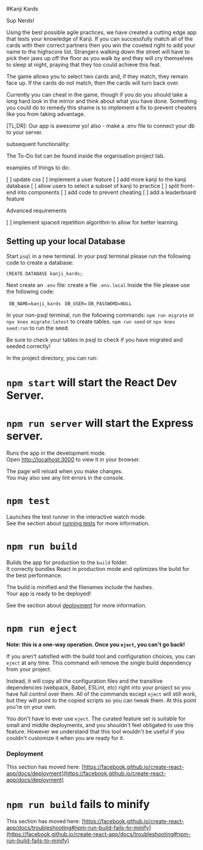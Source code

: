 #Kanji Kards

Sup Nerds!

Using the best possible agile practices, we have created a cutting edge app that tests your knowledge of Kanji. If you can successfully match all of the cards with their correct partners then you win the coveted right to add your name to the highscore list. Strangers walking down the street will have to pick their jaws up off the floor as you walk by and they will cry themselves to sleep at night, praying that they too could achieve this feat. 

The game allows you to select two cards and, if they match, they remain face up. If the cards do not match, then the cards will turn back over. 

Currently you can cheat in the game, though if you do you should take a long hard look in the mirror and think about what you have done. Something you could do to remedy this shame is to implement a fix to prevent cheaters like you from taking advantage.

[TL;DR]: Our app is awesome yo! also - make a .env file to connect your db to your server.

subsequent functionality:

The To-Do list can be found inside the organisation project tab.

examples of things to do:

[ ] update css
[ ] implement a user feature
[ ] add more kanji to the kanji database
[ ] allow users to select a subset of kanji to practice
[ ] split front-end into components
[ ] add code to prevent cheating
[ ] add a leaderboard feature


Advanced requirements

[ ] implement spaced repetition algorithm to allow for better learning.

## Setting up your local Database 

Start `psql` in a new terminal.
In your psql terminal please run the following code to create a database: 

`CREATE DATABASE kanji_kards;`

Next create an `.env` file: 
create a file `.env.local`
Inside the file please use the following code:

   
  ``` DB_NAME=kanji_kards```
  ``` DB_USER=```
   ```DB_PASSWORD=NULL```

In your non-psql terminal, run the following commands:
`npm run migrate` or `npx knex migrate:latest` to create tables.
`npm run seed` or `npx knex seed:run` to run the seed. 

Be sure to check your tables in psql to check if you have migrated and seeded correctly!


In the project directory, you can run:

# `npm start` will start the React Dev Server.

# `npm run server` will start the Express server.

Runs the app in the development mode.\
Open [http://localhost:3000](http://localhost:3000) to view it in your browser.

The page will reload when you make changes.\
You may also see any lint errors in the console.

# `npm test`

Launches the test runner in the interactive watch mode.\
See the section about [running tests](https://facebook.github.io/create-react-app/docs/running-tests) for more information.

# `npm run build`

Builds the app for production to the `build` folder.\
It correctly bundles React in production mode and optimizes the build for the best performance.

The build is minified and the filenames include the hashes.\
Your app is ready to be deployed!

See the section about [deployment](https://facebook.github.io/create-react-app/docs/deployment) for more information.

# `npm run eject`

**Note: this is a one-way operation. Once you `eject`, you can't go back!**

If you aren't satisfied with the build tool and configuration choices, you can `eject` at any time. This command will remove the single build dependency from your project.

Instead, it will copy all the configuration files and the transitive dependencies (webpack, Babel, ESLint, etc) right into your project so you have full control over them. All of the commands except `eject` will still work, but they will point to the copied scripts so you can tweak them. At this point you're on your own.

You don't have to ever use `eject`. The curated feature set is suitable for small and middle deployments, and you shouldn't feel obligated to use this feature. However we understand that this tool wouldn't be useful if you couldn't customize it when you are ready for it.

### Deployment

This section has moved here: [https://facebook.github.io/create-react-app/docs/deployment](https://facebook.github.io/create-react-app/docs/deployment)

# `npm run build` fails to minify

This section has moved here: [https://facebook.github.io/create-react-app/docs/troubleshooting#npm-run-build-fails-to-minify](https://facebook.github.io/create-react-app/docs/troubleshooting#npm-run-build-fails-to-minify)


